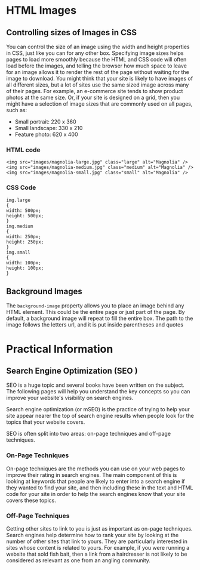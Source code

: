 # HTML Images

## Controlling sizes of Images in CSS

You can control the size of an image using the width and height properties in CSS, just like you can for any other box. Specifying image sizes helps pages to load more smoothly because the HTML and CSS code will often load before the images, and telling the browser how much space to leave for an image allows it to render the rest of the page without waiting for the image to download. You might think that your site is likely to have images of all different sizes, but a lot of sites
use the same sized image across many of their pages. For example, an e-commerce site tends to show product photos at the same size. Or, if your site is designed on a grid, then you might have a selection of image
sizes that are commonly used on all pages, such as:

- Small portrait: 220 x 360
- Small landscape: 330 x 210
- Feature photo: 620 x 400

### HTML code

```
<img src="images/magnolia-large.jpg" class="large" alt="Magnolia" />
<img src="images/magnolia-medium.jpg" class="medium" alt="Magnolia" />
<img src="images/magnolia-small.jpg" class="small" alt="Magnolia" />
```
### CSS Code

```
img.large
{
width: 500px;
height: 500px;
}
img.medium
{
width: 250px;
height: 250px;
}
img.small
{
width: 100px;
height: 100px;
}
```

## Background Images

The `background-image` property allows you to place an image behind any HTML element. This could be the entire page or just part of the page. By default, a background image will repeat to fill the entire box. The path to the image follows the letters url, and it is put inside parentheses and quotes


# Practical Information

## Search Engine Optimization (SEO )

SEO is a huge topic and several books have been written on the subject. The following pages will help you understand the key concepts so you can improve your website's visibility on search engines.


Search engine optimization (or mSEO) is the practice of trying to help your site appear nearer the top of search engine results when people look for the topics that your website covers.

SEO is often split into two areas: on-page techniques and off-page techniques.

### On-Page Techniques
On-page techniques are the methods you can use on your web pages to improve their rating in search engines. The main component of this is looking at keywords that people are likely to enter into a search engine if they wanted to find your site, and then including these in the text and HTML code for your site in order to help the search engines know that your site covers these topics.

### Off-Page Techniques
Getting other sites to link to you is just as important as on-page techniques. Search engines help determine how to rank your site by looking at the number of other sites that link to yours. They are particularly interested in sites whose content is related to yours. For example, if you were running a website that sold fish bait, then a link from a hairdresser is not likely to be considered as relevant as one from an angling community.
